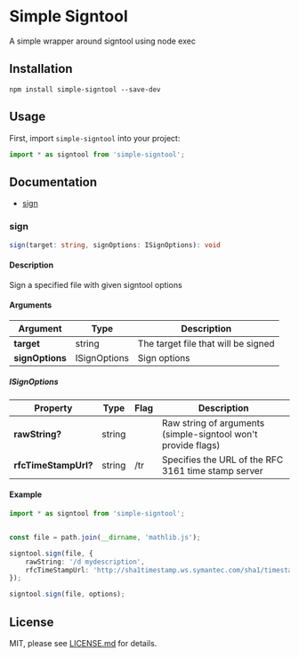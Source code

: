 # Simple Signtool
A simple wrapper around signtool using node exec

## Installation
`npm install simple-signtool --save-dev`

## Usage
First, import `simple-signtool` into your project:  
```javascript
import * as signtool from 'simple-signtool';
```

## Documentation
* [sign](#sign)

### sign
```typescript 
sign(target: string, signOptions: ISignOptions): void
```

#### Description
Sign a specified file with given signtool options

#### Arguments
|Argument       |Type   |Description
|---            |---    |---
|**target**     |string |The target file that will be signed
|**signOptions**|ISignOptions |Sign options

##### ISignOptions
|Property               |Type       |Flag   |Description
|---                    |---        |---    |---
|**rawString?**         |string     |       |Raw string of arguments (simple-signtool won't provide flags)
|**rfcTimeStampUrl?**   |string     |/tr    |Specifies the URL of the RFC 3161 time stamp server


  
#### Example
```typescript
import * as signtool from 'simple-signtool';


const file = path.join(__dirname, 'mathlib.js');

signtool.sign(file, {
    rawString: '/d mydescription',
    rfcTimeStampUrl: 'http://sha1timestamp.ws.symantec.com/sha1/timestamp'
});

signtool.sign(file, options);
```

## License
MIT, please see [LICENSE.md](LICENSE.md) for details.
